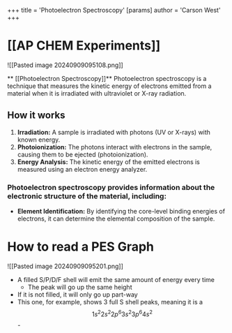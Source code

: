 +++
 title = 'Photoelectron Spectroscopy'
[params]
	author = 'Carson West'
+++
# [[AP CHEM Experiments]]
![[Pasted image 20240909095108.png]]

** [[Photoelectron Spectroscopy]]**
Photoelectron spectroscopy is a technique that measures the kinetic energy of electrons emitted from a material when it is irradiated with ultraviolet or X-ray radiation.
## How it works
1. **Irradiation:** A sample is irradiated with photons (UV or X-rays) with known energy.
2. **Photoionization:** The photons interact with electrons in the sample, causing them to be ejected (photoionization).
3. **Energy Analysis:** The kinetic energy of the emitted electrons is measured using an electron energy analyzer.
### Photoelectron spectroscopy provides information about the electronic structure of the material, including:
* **Element Identification:** By identifying the core-level binding energies of electrons, it can determine the elemental composition of the sample.

# How to read a PES Graph
![[Pasted image 20240909095201.png]]
- A filled S/P/D/F shell will emit the same amount of energy every time
	- The peak will go up the same height
- If it is not filled, it will only go up part-way
- This one, for example, shows 3 full S shell peaks, meaning it is a  $$ 1s^2 2s^2 2p^6 3s^2 3p^6 4s^2 $$  - 